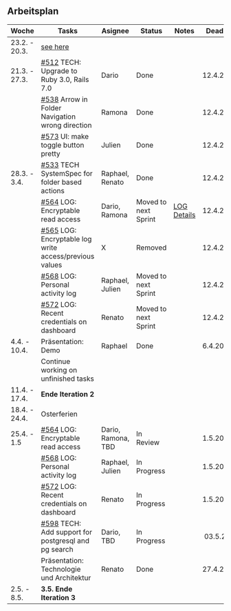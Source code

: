 ## Arbeitsplan

| Woche        | Tasks       | Asignee   | Status | Notes | Deadline
| ------------ | ----------- | -------   | -------| ------| ---------|
| 23.2. - 20.3.| [see here](ArbeitsplanPSECryptopus.pdf)
| 21.3. - 27.3.| [#512](https://github.com/puzzle/cryptopus/issues/512) TECH: Upgrade to Ruby 3.0, Rails 7.0 | Dario | Done | | 12.4.2022 |      
|              | [#538](https://github.com/puzzle/cryptopus/issues/538) Arrow in Folder Navigation wrong direction | Ramona  | Done | | 12.4.2022 |
|              | [#573](https://github.com/puzzle/cryptopus/issues/573)  UI: make toggle button pretty | Julien | Done |  | 12.4.2022 |
| 28.3. - 3.4. | [#533](https://github.com/puzzle/cryptopus/issues/533) TECH SystemSpec for folder based actions | Raphael, Renato |Done||12.4.2022|
|              | [#564](https://github.com/puzzle/cryptopus/issues/564) LOG: Encryptable read access | Dario, Ramona | Moved to next Sprint | [LOG Details](https://github.com/puzzle-bbt/kon-cryptopus-access-log-history/blob/main/README.md#log-page-minimal-example) | 12.4.2022|
|              | [#565](https://github.com/puzzle/cryptopus/issues/565) LOG: Encryptable log write access/previous values | X | Removed || 12.4.2022| 
|              | [#568](https://github.com/puzzle/cryptopus/issues/568) LOG: Personal activity log | Raphael, Julien   |Moved to next Sprint  | | 12.4.2022|
|              | [#572](https://github.com/puzzle/cryptopus/issues/572) LOG: Recent credentials on dashboard | Renato | Moved to next Sprint | | 12.4.2022|
| 4.4. - 10.4. |Präsentation: Demo | Raphael | Done | | 6.4.2022|
|              | Continue working on unfinished tasks 
| 11.4. - 17.4.|  <b>Ende Iteration 2 </b>           |           |
| 18.4. - 24.4.|  Osterferien                        |           |
| 25.4. - 1.5  | [#564](https://github.com/puzzle/cryptopus/issues/564) LOG: Encryptable read access | Dario, Ramona, TBD | In Review | |1.5.2022|
|              | [#568](https://github.com/puzzle/cryptopus/issues/568) LOG: Personal activity log | Raphael, Julien   | In Progress | | 1.5.2022|
|              | [#572](https://github.com/puzzle/cryptopus/issues/572) LOG: Recent credentials on dashboard | Renato | In Progress | | 1.5.2022|
|               | [#598](https://github.com/puzzle/cryptopus/issues/598) TECH: Add support for postgresql and pg search | Dario, TBD  | In Progress | | 03.5.2022|
|| Präsentation: Technologie und Architektur | Renato | Done | | 27.4.2022
|2.5. - 8.5.| <b>3.5. Ende Iteration 3<b>| | | | |
